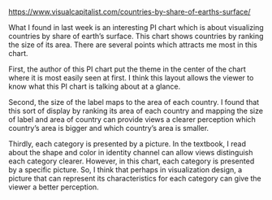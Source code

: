 https://www.visualcapitalist.com/countries-by-share-of-earths-surface/

What I found in last week is an interesting PI chart which is about visualizing countries by share of earth’s surface. This chart shows countries by ranking the size of its area. There are several points which attracts me most in this chart.

First, the author of this PI chart put the theme in the center of the chart where it is most easily seen at first. I think this layout allows the viewer to know what this PI chart is talking about at a glance.

Second, the size of the label maps to the area of each country. I found that this sort of display by ranking its area of each country and mapping the size of label and area of country can provide views a clearer perception which country’s area is bigger and which country’s area is smaller.

Thirdly, each category is presented by a picture. In the textbook, I read about the shape and color in identity channel can allow views distinguish each category clearer. However, in this chart, each category is presented by a specific picture. So, I think that perhaps in visualization design, a picture that can represent its characteristics for each category can give the viewer a better perception.